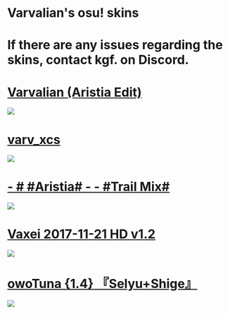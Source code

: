 # Varvalian's osu! skins

# If there are any issues regarding the skins, contact kgf. on Discord.

# [ Varvalian (Aristia Edit) ](https://www.dropbox.com/s/48dcytp0ed32tyu/Varv.osk?dl=0)
![](https://osu.ppy.sh/ss/17599721/4526)

# [ varv_xcs ](https://mega.nz/file/fOZVRCYQ#vzhbJMsD3Xoa4LXmyFcq1HG48Z9qC6accEyDI1DLCkw)
![](https://osu.ppy.sh/ss/18909790/e158)

# [- # #Aristia# - - #Trail Mix#](https://mega.nz/file/SeZA2SqS#ttnDGGKK5q-gIDFKfY5NOnS94yMC5Wdx24WWReD9Kl0)
![](https://osu.ppy.sh/ss/17737798/2226)

# [ Vaxei 2017-11-21 HD v1.2 ](https://mega.nz/file/QvAjRYJQ#Q7o4YAqE7zVhFLXazNEP73pUiC-M30GTria73HggaqU)
![](https://i.imgur.com/3YTE0s4.png)

# [ owoTuna {1.4} 『Selyu+Shige』 ](https://mega.nz/file/bLwGTS4D#XsWcFcXwTi4OxVl5fnCATa6qzSopfeI66Mr2GUZ0K0c)
![](https://i.imgur.com/9On2CDR.png)
